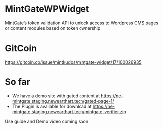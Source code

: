 # MintGateWPWidget
MintGate’s token validation API to unlock access to Wordpress CMS pages or content modules based on token ownership


# GitCoin
https://gitcoin.co/issue/mintkudos/mintgate-widget/17/100026935

# So far
* We have a demo site with gated content at https://ne-mintgate.staging.newearthart.tech/gated-page-1/
* The Plugin is available for download at https://ne-mintgate.staging.newearthart.tech/mintgate-verifier.zip

Use guide and Demo video coming soon






